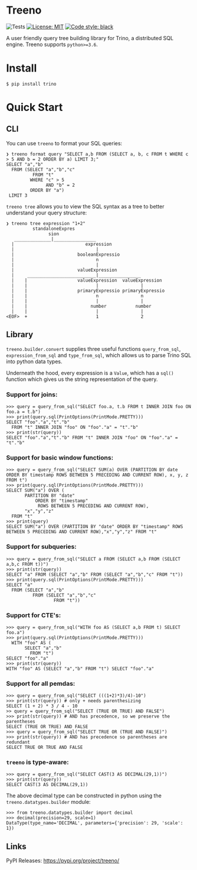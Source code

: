 # Treeno

![Tests](https://github.com/OneRaynyDay/treeno/actions/workflows/python-tests.yml/badge.svg)
[![License: MIT](https://img.shields.io/badge/License-MIT-yellow.svg)](https://opensource.org/licenses/MIT)
<a href="https://github.com/psf/black"><img alt="Code style: black" src="https://img.shields.io/badge/code%20style-black-000000.svg"></a>


A user friendly query tree building library for Trino, a distributed SQL engine.
Treeno supports `python>=3.6`.


# Install

```
$ pip install trino
```

# Quick Start

## CLI
You can use `treeno` to format your SQL queries:

```shell
❯ treeno format query "SELECT a,b FROM (SELECT a, b, c FROM t WHERE c > 5 AND b = 2 ORDER BY a) LIMIT 3;"
SELECT "a","b"
  FROM (SELECT "a","b","c"
          FROM "t"
         WHERE "c" > 5
               AND "b" = 2
         ORDER BY "a")
 LIMIT 3
```

`treeno tree` allows you to view the SQL syntax as a tree to better understand your query structure:

```shell
❯ treeno tree expression "1+2"
          standaloneExpres
                sion
   ______________|________________
  |                           expression
  |                               |
  |                        booleanExpressio
  |                               n
  |                               |
  |                        valueExpression
  |     __________________________|________________
  |    |                   valueExpression  valueExpression
  |    |                          |                |
  |    |                   primaryExpressio primaryExpressio
  |    |                          n                n
  |    |                          |                |
  |    |                        number           number
  |    |                          |                |
<EOF>  +                          1                2
```

## Library

`treeno.builder.convert` supplies three useful functions `query_from_sql`, `expression_from_sql` and `type_from_sql`,
which allows us to parse Trino SQL into python data types.

Underneath the hood, every expression is a `Value`, which has a `sql()` function which gives us the string
representation of the query.

### Support for joins:

```doctest
>>> query = query_from_sql("SELECT foo.a, t.b FROM t INNER JOIN foo ON foo.a = t.b")
>>> print(query.sql(PrintOptions(PrintMode.PRETTY)))
SELECT "foo"."a","t"."b"
  FROM "t" INNER JOIN "foo" ON "foo"."a" = "t"."b"
>>> print(str(query))
SELECT "foo"."a","t"."b" FROM "t" INNER JOIN "foo" ON "foo"."a" = "t"."b"
```

### Support for basic window functions:

```doctest
>>> query = query_from_sql("SELECT SUM(a) OVER (PARTITION BY date ORDER BY timestamp ROWS BETWEEN 5 PRECEDING AND CURRENT ROW), x, y, z FROM t")
>>> print(query.sql(PrintOptions(PrintMode.PRETTY)))
SELECT SUM("a") OVER (
       PARTITION BY "date"
           ORDER BY "timestamp"
            ROWS BETWEEN 5 PRECEDING AND CURRENT ROW),
       "x","y","z"
  FROM "t"
>>> print(query)
SELECT SUM("a") OVER (PARTITION BY "date" ORDER BY "timestamp" ROWS BETWEEN 5 PRECEDING AND CURRENT ROW),"x","y","z" FROM "t"
```

### Support for subqueries:

```doctest
>>> query = query_from_sql("SELECT a FROM (SELECT a,b FROM (SELECT a,b,c FROM t))")
>>> print(str(query))
SELECT "a" FROM (SELECT "a","b" FROM (SELECT "a","b","c" FROM "t"))
>>> print(query.sql(PrintOptions(PrintMode.PRETTY)))
SELECT "a"
  FROM (SELECT "a","b"
          FROM (SELECT "a","b","c"
                  FROM "t"))
```

### Support for CTE's:

```doctest
>>> query = query_from_sql("WITH foo AS (SELECT a,b FROM t) SELECT foo.a")
>>> print(query.sql(PrintOptions(PrintMode.PRETTY)))
  WITH "foo" AS (
       SELECT "a","b"
         FROM "t")
SELECT "foo"."a"
>>> print(str(query))
WITH "foo" AS (SELECT "a","b" FROM "t") SELECT "foo"."a"
```

### Support for all pemdas:

```doctest
>>> query = query_from_sql("SELECT (((1+2)*3)/4)-10")
>>> print(str(query)) # only + needs parenthesizing
SELECT (1 + 2) * 3 / 4 - 10
>> query = query_from_sql("SELECT (TRUE OR TRUE) AND FALSE")
>>> print(str(query)) # AND has precedence, so we preserve the parentheses
SELECT (TRUE OR TRUE) AND FALSE
>>> query = query_from_sql("SELECT TRUE OR (TRUE AND FALSE)")
>>> print(str(query)) # AND has precedence so parentheses are redundant
SELECT TRUE OR TRUE AND FALSE
```

### `treeno` is type-aware:

```doctest
>>> query = query_from_sql("SELECT CAST(3 AS DECIMAL(29,1))")
>>> print(str(query))
SELECT CAST(3 AS DECIMAL(29,1))
```

The above decimal type can be constructed in python using the `treeno.datatypes.builder` module:

```doctest
>>> from treeno.datatypes.builder import decimal
>>> decimal(precision=29, scale=1)
DataType(type_name='DECIMAL', parameters={'precision': 29, 'scale': 1})
```

## Links

PyPI Releases: https://pypi.org/project/treeno/
